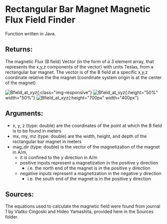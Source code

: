 # Rectangular Bar Magnet Magnetic Flux Field Finder

Function written in Java.

## Returns:
The magnetic Flux (B field) Vector (in the form of a 3 element array, that represents the x,y,z components of the vector) with units Teslas, from a rectangular bar magnet. The vector is of the B field at a specific x,y,z coordinate relative the the magnet (coordinate system origin is at the center of the magnet)

![Bfield_at_xyz](https://github.com/PopeyedLocket/Rect-Bar-mag-B-Field-Finder/blob/master/images/Bfield_at_xyz_image.jpg?raw=true "B filed at (x,y,z)"){:class="img-responsive"}
![Bfield_at_xyz](https://github.com/PopeyedLocket/Rect-Bar-mag-B-Field-Finder/blob/master/images/Bfield_at_xyz_image.jpg?raw=true "B filed at (x,y,z)"){:height="50%" width="50%"}
![Bfield_at_xyz](https://github.com/PopeyedLocket/Rect-Bar-mag-B-Field-Finder/blob/master/images/Bfield_at_xyz_image.jpg?raw=true "B filed at (x,y,z)"){:height="700px" width="400px"}

## Arguments:<br />
- x, y, z (type: double) are the coordinates of the point at which the B field is to be found in meters<br />
- mx, my, mz (type: double) are the width, height, and depth of the rectangular bar magnet in meters<br />
- mag_dir (type: double) is the vector of the magnetization of the magnet in A/m,<br />
  * it is confined to the y direction in A/m<br />
  * positive inputs represent a magnetization in the positive y direction<br />
    * i.e. the north end of the magnet is in the positive y direction<br />
  * negative inputs represent a magnetization in the negative y direction<br />
    * i.e. the south end of the magnet is in the positive y direction<br />
    
## Sources:
The equations used to calculate the magnetic field were found from journal 1 by Vlatko Cingoski and Hideo Yamashita, provided here in the Sources folder.
